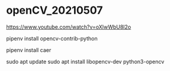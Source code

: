 # openCV_20210507

https://www.youtube.com/watch?v=oXlwWbU8l2o

pipenv install opencv-contrib-python

pipenv install caer

sudo apt update
sudo apt install libopencv-dev python3-opencv